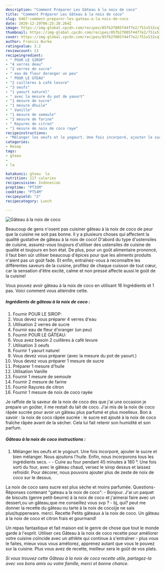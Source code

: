 ```yaml
---
description: "Comment Préparer Les Gâteau à la noix de coco"
title: "Comment Préparer Les Gâteau à la noix de coco"
slug: 6467-comment-preparer-les-gateau-a-la-noix-de-coco
date: 2020-12-29T06:25:20.264Z
image: https://img-global.cpcdn.com/recipes/85fb2f805f44f7e2/751x532cq70/gateau-a-la-noix-de-coco-photo-principale-de-la-recette.jpg
thumbnail: https://img-global.cpcdn.com/recipes/85fb2f805f44f7e2/751x532cq70/gateau-a-la-noix-de-coco-photo-principale-de-la-recette.jpg
cover: https://img-global.cpcdn.com/recipes/85fb2f805f44f7e2/751x532cq70/gateau-a-la-noix-de-coco-photo-principale-de-la-recette.jpg
author: Francis Burke
ratingvalue: 3.2
reviewcount: 13
recipeingredient:
- " POUR LE SIROP"
- "4 verres deau"
- "2 verres de sucre"
- " eau de fleur doranger un peu"
- " POUR LE GTEAU"
- "2 cuillères à café levure"
- "3 oeufs"
- "1 yaourt naturel"
- " avec la mesure du pot de yaourt"
- "1 mesure de sucre"
- "1 mesure dhuile"
- " Vanille"
- "1 mesure de semoule"
- "2 mesure de farine"
- " Rayures de citron"
- "1 mesure de noix de coco raye"
recipeinstructions:
- "Mélanger les oeufs et le yogourt. Une fois incorporé, ajouter le sucre et bien mélanger. Nous ajoutons l&#39;huile. Enfin, nous incorporons tous les ingrédients secs.   Cuire au four pendant 45 minutes à 180 °. Une fois sorti du four, avec le gâteau chaud, versez le sirop dessus et laissez refroidir. Pour décorer, nous pouvons ajouter plus de zeste de noix de coco sur le dessus."
categories:
- Resep
tags:
- gteau
- 
- la

katakunci: gteau  la 
nutrition: 217 calories
recipecuisine: Indonesian
preptime: "PT35M"
cooktime: "PT54M"
recipeyield: "2"
recipecategory: Lunch

---
```



![Gâteau à la noix de coco](https://img-global.cpcdn.com/recipes/85fb2f805f44f7e2/751x532cq70/gateau-a-la-noix-de-coco-photo-principale-de-la-recette.jpg)

Beaucoup de gens n'osent pas cuisiner gâteau à la noix de coco de peur que la cuisine ne soit pas bonne. Il y a plusieurs choses qui affectent la qualité gustative de gâteau à la noix de coco! D'abord du type d'ustensiles de cuisine, assurez-vous toujours d'utiliser des ustensiles de cuisine de qualité et toujours en bon état. De plus, pour un goût alimentaire prononcé, il faut bien sûr utiliser beaucoup d'épices pour que les aliments produits n'aient pas un goût fade. Et enfin, entraînez-vous à reconnaître les différentes saveurs de la cuisine, profitez de chaque cuisson de tout cœur, car la sensation d'être excité, calme et non pressé affecte aussi le goût de la cuisine!

<!--inarticleads1-->

Vous pouvez avoir gâteau à la noix de coco en utilisant 16 Ingrédients et 1 pas. Voici comment vous atteindre cette.

##### Ingrédients de gâteau à la noix de coco :

1. Fournir  POUR LE SIROP:
1. Vous devez vous préparer 4 verres d&#39;eau
1. Utilisation 2 verres de sucre
1. Fournir  eau de fleur d&#39;oranger (un peu)
1. Fournir  POUR LE GÂTEAU:
1. Vous avez besoin 2 cuillères à café levure
1. Utilisation 3 oeufs
1. Fournir 1 yaourt naturel
1. Vous devez vous préparer  (avec la mesure du pot de yaourt.)
1. Vous devez vous préparer 1 mesure de sucre
1. Préparer 1 mesure d&#39;huile
1. Utilisation  Vanille
1. Fournir 1 mesure de semoule
1. Fournir 2 mesure de farine
1. Fournir  Rayures de citron
1. Fournir 1 mesure de noix de coco rayée


Je raffole de la saveur de la noix de coco des que j&#39;ai une occasion je prepare un goûter, il me restait du lait de coco. J&#39;ai mis de la noix de coco râpée sucrée pour avoir un gâteau plus parfumé et plus moelleux. Bon à savoir : la noix de coco râpée sucrée : le sucre est ajouté à la noix de coco fraîche râpée avant de la sécher. Cela lui fait retenir son humidité et son parfum. 

<!--inarticleads2-->

##### Gâteau à la noix de coco instructions :

1. Mélanger les oeufs et le yogourt. Une fois incorporé, ajouter le sucre et bien mélanger. Nous ajoutons l&#39;huile. Enfin, nous incorporons tous les ingrédients secs.  -  - Cuire au four pendant 45 minutes à 180 °. Une fois sorti du four, avec le gâteau chaud, versez le sirop dessus et laissez refroidir. Pour décorer, nous pouvons ajouter plus de zeste de noix de coco sur le dessus.


La noix de coco sans sucre est plus sèche et moins parfumée. Questions-Réponses contenant &#34;gateau a la noix de coco&#34;: - Bonjour. J&#39;ai un paquet de biscuits (genre petit-beurre) à la noix de coco et j&#39;aimerai faire avec un dessert,ou un gâteau,que me conseillez vous svp ? - bj, qui? peut me donner la recette du gâteau ou tarte à la noix de coco(je ne sais plus)tupperware. merci. Recette Petits gâteaux à la noix de coco. Un gâteau à la noix de coco et citron frais et gourmand! 

<!--inarticleads1-->

<p>
Un repas fantastique et fait maison est le genre de chose que tout le monde garde à l'esprit. Utiliser ces Gâteau à la noix de coco recette pour améliorer votre cuisine coïncide avec un athlète qui continue à s'entraîner - plus vous le faites, mieux vous vous améliorez, apprenez autant que vous le pouvez sur la cuisine. Plus vous avez de recette, meilleur sera le goût de vos plats.
</p>

<p>
<i>Si vous trouvez cette Gâteau à la noix de coco recette utile, partagez-la avec vos bons amis ou votre famille, merci et bonne chance.</i>
</p>
